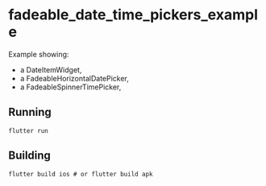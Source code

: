 # fadeable_date_time_pickers_example

Example showing:

- a DateItemWidget,
- a FadeableHorizontalDatePicker,
- a FadeableSpinnerTimePicker,

## Running

``` cli
flutter run
```

## Building

``` cli
flutter build ios # or flutter build apk
```
